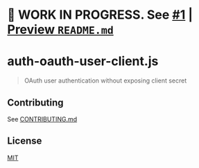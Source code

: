 # 🚧 WORK IN PROGRESS. See [#1](https://github.com/octokit/auth-oauth-user-client.js/pull/1) | [Preview `README.md`](https://github.com/octokit/auth-oauth-user-client.js/tree/initial-version#readme)

# auth-oauth-user-client.js

> OAuth user authentication without exposing client secret

## Contributing

See [CONTRIBUTING.md](CONTRIBUTING.md)

## License

[MIT](LICENSE)
